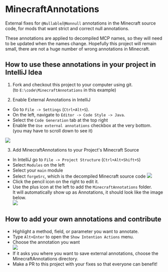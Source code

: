 # MinecraftAnnotations
External fixes for `@Nullable`/`@Nonnull` annotations in the Minecraft source code, for mods that want strict and correct null annotations.  

These annotations are applied to decompiled MCP names, so they will need to be updated when the names change. Hopefully this project will remain small, there are not a huge number of wrong annotations in Minecraft.

## How to use these annotations in your project in IntelliJ Idea
 1. Fork and checkout this project to your computer using git.  
 (to `E:\code\MinecraftAnnotations` in this example)
 
 2. Enable External Annotations in IntelliJ
  * Go to `File -> Settings` (`Ctrl+Alt+S`).
  * On the left, navigate to `Editor -> Code Style -> Java`.
  * Select the `Code Generation` tab at the top right
  * Enable the `Use external annotations` checkbox at the very bottom.  
  (you may have to scroll down to see it)
  
 ![](http://i.imgur.com/2Ilv5GT.png)
  
 3. Add MinecraftAnnotations to your Project's Minecraft Source
  * In IntelliJ go to `File -> Project Structure` (`Ctrl+Alt+Shift+S`)
  * Select `Modules` on the left
  * Select your `main` module
  * Select `forgeSrc`, which is the decompiled Minecraft source code
   ![](http://i.imgur.com/gquHu0y.png)
  * Click the pencil icon on the right to edit it.
  * Use the plus icon at the left to add the `MinecraftAnnotations` folder.  
  It will automatically show up as Annotations, it should look like the image below.  
     ![](http://i.imgur.com/2CcV6CL.png)
  
## How to add your own annotations and contribute
  * Highlight a method, field, or parameter you want to annotate.
  * Type `Alt+Enter` to open the `Show Intention Actions` menu.
  * Choose the annotation you want  
   ![](http://i.imgur.com/IEhyls4.png)
  * If it asks you where you want to save external annotations, choose the MinecraftAnnotations directory.
  * Make a PR to this project with your fixes so that everyone can benefit!
  